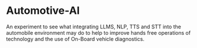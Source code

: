 # Automotive-AI
An experiment to see what integrating LLMS, NLP, TTS and STT into the automobile environment may do to help to improve hands free operations of technology and the use of On-Board vehicle diagnostics.
